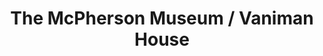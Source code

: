 ---
layout: repo
title: "The McPherson Museum / Vaniman House "
id: 26172
permalink: repos/26172/
---
